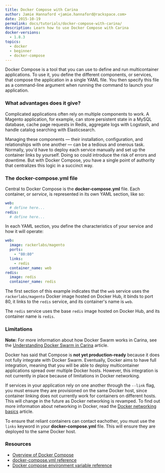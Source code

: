 ```yaml
---
title: Docker Compose with Carina
author: Jamie Hannaford <jamie.hannaford@rackspace.com>
date: 2015-10-19
permalink: docs/tutorials/docker-compose-with-carina/
description: Learn how to use Docker Compose with Carina
docker-versions:
  - 1.8.3
topics:
  - docker
  - beginner
  - docker-compose
---
```


Docker Compose is a tool that you can use to define and run multicontainer
applications. To use it, you define the different components, or services, that
compose the application in a single YAML file. You then specify this file as a
command-line argument when running the command to launch your application.

### What advantages does it give?

Complicated applications often rely on multiple components to work.
A Magento application, for example, can store persistent state in a MySQL
database, cache page requests in Redis, aggregate logs with Logstash, and
handle catalog searching with Elasticsearch.

Managing these components &mdash; their installation, configuration, and relationships
with one another &mdash; can be a tedious and onerous task. Normally, you'd have to
deploy each service manually and set up the container links by yourself. Doing
so could introduce the risk of errors and downtime. But with Docker Compose, you
have a single point of authority that centralizes this logic in a succinct way.

### The docker-compose.yml file

Central to Docker Compose is the **docker-compose.yml** file. Each
container, or _service_, is represented in its own YAML section, like so:

```yaml
web:
  # define here...
redis:
  # define here...
```

In each YAML section, you define the characteristics of your service and how it
will operate:

```yaml
web:
  image: rackerlabs/magento
  ports:
    - "80:80"
  links:
    - redis
  container_name: web
redis:
  image: redis
  container_name: redis
```

The first section of this example indicates that the `web` service uses the
`rackerlabs/magento` Docker image hosted on Docker Hub, it binds to port 80, it
links to the `redis` service, and its container's name is `web`.

The `redis` service uses the base `redis` image hosted on Docker Hub, and its
container name is `redis`.

### Limitations

**Note:** For more information about how Docker Swarm works in Carina, see the
[Understanding Docker Swarm in Carina](../differences-swarm-carina) article.

Docker has said that Compose is **not yet production-ready** because
it does not fully integrate with Docker Swarm. Eventually, Docker aims to have
full integration, meaning that you will be able to deploy multicontainer
applications spread over multiple Docker hosts. However, this integration is not
currently in place because of limitations in Docker networking.

If services in your application rely on one another through the `--link` flag,
you must ensure they are provisioned on the same Docker host, since container
linking does not currently work for containers on different hosts. This will
change in the future as Docker networking is revamped. To find out more
information about networking in Docker, read the
[Docker networking basics](../docker-networking-basics) article.

To ensure that reliant containers can contact eachother, you must use the
`links` keyword in your **docker-compose.yml** file. This will ensure they are
deployed to the same Docker host.

### Resources

- [Overview of Docker Compose](https://docs.docker.com/compose/)
- [docker-compose.yml reference](https://docs.docker.com/compose/yml/)
- [Docker compose environment variable reference](https://docs.docker.com/compose/env/)
